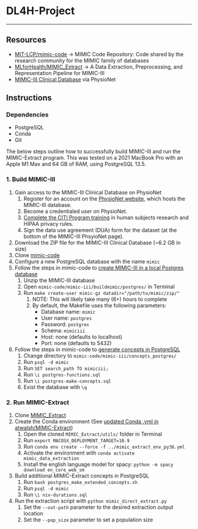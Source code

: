 # DL4H-Project

---

## Resources
- [MIT-LCP/mimic-code](https://github.com/MIT-LCP/mimic-code) -> MIMIC Code Repository: Code shared by the research community for the MIMIC family of databases
- [MLforHealth/MIMIC_Extract](https://github.com/MLforHealth/MIMIC_Extract) -> A Data Extraction, Preprocessing, and Representation Pipeline for MIMIC-III
- [MIMIC-III Clinical Database](https://physionet.org/content/mimiciii/1.4/) via PhysioNet


## Instructions

### Dependencies
- PostgreSQL
- Conda
- Git

The below steps outline how to successfully build MIMIC-III and run the MIMIC-Extract program. This was tested on a 2021 MacBook Pro with an Apple M1 Max and 64 GB of RAM, using PostgreSQL 13.5.

### 1. Build MIMIC-III

1. Gain access to the MIMIC-III Clinical Database on PhysioNet
	1. Register for an account on the [PhysioNet website](https://physionet.org/), which hosts the MIMIC-III database.
	2. Become a credentialed user on PhysioNet.
	3. [Complete the CITI Program training](https://physionet.org/about/citi-course/) in human subjects research and HIPAA privacy rules.
	4. Sign the data use agreement (DUA) form for the dataset (at the bottom of the MIMIC-III PhsyioNet page).
2. Download the ZIP file for the MIMIC-III Clinical Database (~6.2 GB in size)
3. Clone [mimic-code](https://github.com/MIT-LCP/mimic-code)
4. Configure a new PostgreSQL database with the name  `mimic`
5. Follow the steps in mimic-code to [create MIMIC-III in a local Postgres database](https://github.com/MIT-LCP/mimic-code/blob/main/mimic-iii/buildmimic/postgres/README.md)
	1. Unzip the MIMIC-III database
	2. Open `mimic-code/mimic-iii/buildmimic/postgres/` in Terminal
	3. Run `make create-user mimic-gz datadir="/path/to/mimic/zip/"`
		1. NOTE: This will likely take many (6+) hours to complete
		2. By default, the Makefile uses the following parameters:
			-   Database name: `mimic`
			-   User name: `postgres`
			-   Password: `postgres`
			-   Schema: `mimiciii`
			-   Host: none (defaults to localhost)
			-   Port: none (defaults to 5432)
6. Follow the steps in mimic-code to [generate concepts in PostgreSQL](https://github.com/MIT-LCP/mimic-code/blob/main/mimic-iii/concepts/README.md#generating-the-concepts-in-bigquery)
	1. Change directory to `mimic-code/mimic-iii/concepts_postgres/`
	2. Run `psql -d mimic`
	3. Run `SET search_path TO mimiciii;`
	4. Run `\i postgres-functions.sql`
	5. Run `\i postgres-make-concepts.sql`
	6. Exist the database with `\q`


### 2. Run MIMIC-Extract
1. Clone  [MIMIC_Extract](https://github.com/MLforHealth/MIMIC_Extract)
2. Create the Conda environment (See [updated Conda .yml in atwalsh/MIMIC-Extract](https://github.com/atwalsh/MIMIC_Extract/blob/project-draft/mimic_extract_env_py36.yml))
	1. Open the cloned `MIMIC_Extract/utils/` folder in Terminal
	2. Run `export MACOSX_DEPLOYMENT_TARGET=10.9`
	3. Run `conda env create --force -f ../mimic_extract_env_py36.yml`
	4. Activate the environment with `conda activate mimic_data_extraction`
	5. Install the english language model for spacy: `python -m spacy download en_core_web_sm`
3. Build additional MIMIC-Extract concepts in PostgreSQL
	1. Run `bash postgres_make_extended_concepts.sh`
	2. Run `psql -d mimic`
	3. Run `\i niv-durations.sql`
4. Run the extraction script with `python mimic_direct_extract.py`
	1. Set the `--out-path` parameter to the desired extraction output location
	2. Set the `--pop_size` parameter to set a population size 
